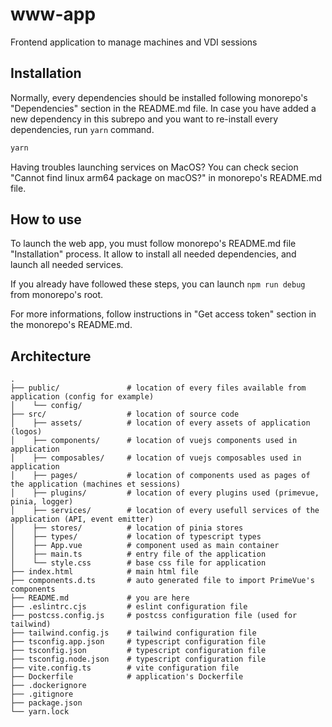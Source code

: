 # www-app

Frontend application to manage machines and VDI sessions

## Installation

Normally, every dependencies should be installed following monorepo's "Dependencies" section in the README.md file.
In case you have added a new dependency in this subrepo and you want to re-install every dependencies, run `yarn` command.
```bash
yarn
```

Having troubles launching services on MacOS? You can check secion "Cannot find linux arm64 package on macOS?" in monorepo's README.md file.

## How to use

To launch the web app, you must follow monorepo's README.md file "Installation" process.
It allow to install all needed dependencies, and launch all needed services.

If you already have followed these steps, you can launch `npm run debug` from monorepo's root.

For more informations, follow instructions in "Get access token" section in the monorepo's README.md.

## Architecture
```
.
├── public/               # location of every files available from application (config for example)
│    └── config/
├── src/                  # location of source code
│    ├── assets/          # location of every assets of application (logos)
│    ├── components/      # location of vuejs components used in application
│    ├── composables/     # location of vuejs composables used in application
│    ├── pages/           # location of components used as pages of the application (machines et sessions)
│    ├── plugins/         # location of every plugins used (primevue, pinia, logger)
│    ├── services/        # location of every usefull services of the application (API, event emitter)
│    ├── stores/          # location of pinia stores
│    ├── types/           # location of typescript types
│    ├── App.vue          # component used as main container
│    ├── main.ts          # entry file of the application
│    └── style.css        # base css file for application
├── index.html            # main html file
├── components.d.ts       # auto generated file to import PrimeVue's components
├── README.md             # you are here
├── .eslintrc.cjs         # eslint configuration file
├── postcss.config.js     # postcss configuration file (used for tailwind)
├── tailwind.config.js    # tailwind configuration file
├── tsconfig.app.json     # typescript configuration file
├── tsconfig.json         # typescript configuration file
├── tsconfig.node.json    # typescript configuration file
├── vite.config.ts        # vite configuration file
├── Dockerfile            # application's Dockerfile
├── .dockerignore
├── .gitignore
├── package.json
└── yarn.lock
```

